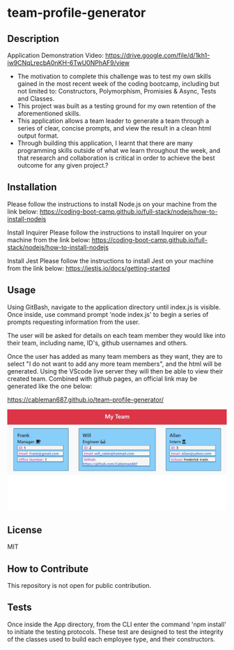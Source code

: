 # team-profile-generator

## Description

Application Demonstration Video: https://drive.google.com/file/d/1kh1-iw9CNqLrecbA0nKH-6TwU0NPhAF9/view

- The motivation to complete this challenge was to test my own skills gained in the most recent week of the coding bootcamp, including but not limited to: Constructors, Polymorphism, Promisies & Async, Tests and Classes.
- This project was built as a testing ground for my own retention of the aforementioned skills.
- This application allows a team leader to generate a team through a series of clear, concise prompts, and view the result in a clean html output format.
- Through building this application, I learnt that there are many programming skills outside of what we learn throughout the week, and that research and collaboration is critical in order to achieve the best outcome for any given project.?


## Installation

Please follow the instructions to install Node.js on your machine from the link below:
https://coding-boot-camp.github.io/full-stack/nodejs/how-to-install-nodejs

Install Inquirer
Please follow the instructions to install Inquirer on your machine from the link below:
https://coding-boot-camp.github.io/full-stack/nodejs/how-to-install-nodejs

Install Jest
Please follow the instructions to install Jest on your machine from the link below:
https://jestjs.io/docs/getting-started 


## Usage

Using GitBash, navigate to the application directory until index.js is visible. Once inside, use command prompt 'node index.js' to begin a series of prompts requesting information from the user.

The user will be asked for details on each team member they would like into their team, including name, ID's, github usernames and others.

Once the user has added as many team members as they want, they are to select "I do not want to add any more team members", and the html will be generated. Using the VScode live server they will then be able to view their created team. Combined with github pages, an official link may be generated like the one below:

https://cableman687.github.io/team-profile-generator/

![alt text](assets/screenshot.JPG)


## License

MIT



## How to Contribute

This repository is not open for public contribution.

## Tests

Once inside the App directory, from the CLI enter the command 'npm install' to initiate the testing protocols. These test are designed to test the integrity of the classes used to build each employee type, and their constructors.
